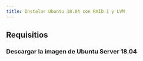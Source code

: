 ```yaml
---
title: Instalar Ubuntu 18.04 con RAID 1 y LVM
---
```


## Requisitios
### Descargar la imagen de Ubuntu Server 18.04
